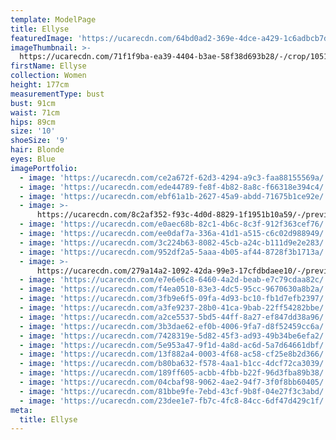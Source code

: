 ```yaml
---
template: ModelPage
title: Ellyse
featuredImage: 'https://ucarecdn.com/64bd0ad2-369e-4dce-a429-1c6adbcb7d2e/'
imageThumbnail: >-
  https://ucarecdn.com/71f1f9ba-ea39-4404-b3ae-58f38d693b28/-/crop/1051x1412/298,0/-/preview/
firstName: Ellyse
collection: Women
height: 177cm
measurementType: bust
bust: 91cm
waist: 71cm
hips: 89cm
size: '10'
shoeSize: '9'
hair: Blonde
eyes: Blue
imagePortfolio:
  - image: 'https://ucarecdn.com/ce2a672f-62d3-4294-a9c3-faa88155569a/'
  - image: 'https://ucarecdn.com/ede44789-fe8f-4b82-8a8c-f66318e394c4/'
  - image: 'https://ucarecdn.com/ebf61a1b-2627-45a9-abdd-71675b1ce92e/'
  - image: >-
      https://ucarecdn.com/8c2af352-f93c-4d0d-8829-1f1951b10a59/-/preview/-/enhance/50/
  - image: 'https://ucarecdn.com/e0aec68b-82c1-4b6c-8c3f-912f363cef76/'
  - image: 'https://ucarecdn.com/ee0daf7a-336a-41d1-a515-c6c02d988949/'
  - image: 'https://ucarecdn.com/3c224b63-8082-45cb-a24c-b111d9e2e283/'
  - image: 'https://ucarecdn.com/952df2a5-5aaa-4b05-af44-8728f3b1713a/'
  - image: >-
      https://ucarecdn.com/279a14a2-1092-42da-99e3-17cfdbdaee10/-/preview/-/enhance/50/
  - image: 'https://ucarecdn.com/e7e6e6c8-6460-4a2d-beab-e7c79cdaa82c/'
  - image: 'https://ucarecdn.com/f4ea0510-83e3-4dc5-95cc-9670630a8b2a/'
  - image: 'https://ucarecdn.com/3fb9e6f5-09fa-4d93-bc10-fb1d7efb2397/'
  - image: 'https://ucarecdn.com/a3fe9237-28b0-41ca-9bab-22ff54282bbe/'
  - image: 'https://ucarecdn.com/a2ce5537-5bd5-44ff-8a27-ef847dd38a96/'
  - image: 'https://ucarecdn.com/3b3dae62-ef0b-4006-9fa7-d8f52459cc6a/'
  - image: 'https://ucarecdn.com/7428319e-5d82-45f3-ad93-49b34be6efa2/'
  - image: 'https://ucarecdn.com/5e953a47-9f1d-4a8d-ac6d-5a7d64661dbf/'
  - image: 'https://ucarecdn.com/13f882a4-0003-4f68-ac58-cf25e8b2d366/'
  - image: 'https://ucarecdn.com/b80ba632-f578-4aa1-b1cc-4dcf72ca3039/'
  - image: 'https://ucarecdn.com/189ff605-acbb-4fbb-b22f-96d3fba89b38/'
  - image: 'https://ucarecdn.com/04cbaf98-9062-4ae2-94f7-3f0f8bb60405/'
  - image: 'https://ucarecdn.com/81bbe9fe-7ebd-43cf-9b8f-04e27f3c3abd/'
  - image: 'https://ucarecdn.com/23dee1e7-fb7c-4fc8-84cc-6df47d429c1f/'
meta:
  title: Ellyse
---
```


